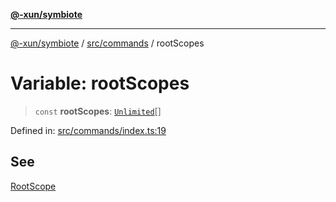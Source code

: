 [**@-xun/symbiote**](../../../README.md)

***

[@-xun/symbiote](../../../README.md) / [src/commands](../README.md) / rootScopes

# Variable: rootScopes

> `const` **rootScopes**: [`Unlimited`](../../configure/enumerations/UnlimitedGlobalScope.md#unlimited)[]

Defined in: [src/commands/index.ts:19](https://github.com/Xunnamius/symbiote/blob/03d0f5ec06412a1a9df5554ab91ab42206eb76e6/src/commands/index.ts#L19)

## See

[RootScope](../../configure/enumerations/UnlimitedGlobalScope.md)
